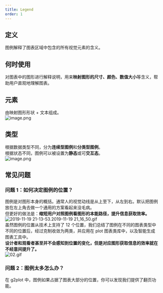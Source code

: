 ```yaml
---
title: Legend
order: 1
---
```


## 定义

图例解释了图表区域中包含的所有视觉元素的含义。<br />

## 何时使用

对图表中的图形进行解释说明，用来**映射图形的尺寸、颜色、数值大小**等含义，帮助用户直观地理解图表。<br />

## 元素

由映射图形形状 + 文本组成。<br />![image.png](https://gw.alipayobjects.com/mdn/rms_a8a5bf/afts/img/A*KoYURZ2NBuQAAAAAAAAAAAAAARQnAQ#align=left&display=inline&height=340&margin=%5Bobject%20Object%5D&name=image.png&originHeight=680&originWidth=1718&size=42597&status=done&style=none&width=859)<br />

## 类型

根据数据类型不同，分为**连续型图例**和**分类型图例**。<br />根据状态不同，图例可以被设置为**静态**或可**交互态**。<br />![image.png](https://gw.alipayobjects.com/mdn/rms_a8a5bf/afts/img/A*hzFyQojp6GIAAAAAAAAAAAAAARQnAQ#align=left&display=inline&height=362&margin=%5Bobject%20Object%5D&name=image.png&originHeight=724&originWidth=1994&size=136153&status=done&style=none&width=997)<br />

## 常见问题

### 问题 1：如何决定图例的位置？

图例是对图形本身的概括。通常人的视觉动线是从上至下，从左到右。默认把图例放在左上角去做一个通用的方案看起来没毛病。<br />但更好的做法是：**缩短用户对照图例看图形的本能路径，提升信息获取效率。**<br />![2019-11-19 21-13-53.2019-11-19 21_16_50.gif](https://gw.alipayobjects.com/mdn/rms_a8a5bf/afts/img/A*0bCLSqyxd7IAAAAAAAAAAAAAARQnAQ#align=left&display=inline&height=925&margin=%5Bobject%20Object%5D&name=2019-11-19%2021-13-53.2019-11-19%2021_16_50.gif&originHeight=925&originWidth=2147&size=1159781&status=done&style=none&width=2147)<br />虽然图例的位置从技术上支持了 12 个位置，我们总结了图例在不同的图表类型中不同的位置后，经过克制收敛为两类，并应用在 plot 图表类库中，以及智能生成图表工具中。<br />**设计者和观看者甚至并不会感知到位置的变化，但是对应图形获取信息的效率就在不经意间提升了。**<br />![02.gif](https://gw.alipayobjects.com/mdn/rms_a8a5bf/afts/img/A*j2TkTospEqwAAAAAAAAAAAAAARQnAQ#align=left&display=inline&height=314&margin=%5Bobject%20Object%5D&name=02.gif&originHeight=1059&originWidth=1691&size=223891&status=done&style=none&width=501)<br />

### 问题 2：图例太多怎么办？

在 g2plot 中，图例如果占据了图表大部分的位置，你可以发现我们提供了翻页功能。
